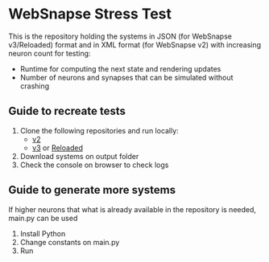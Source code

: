 # WebSnapse Stress Test

This is the repository holding the systems in JSON (for WebSnapse v3/Reloaded) format
and in XML format (for WebSnapse v2) with increasing neuron count for testing:
- Runtime for computing the next state and rendering updates
- Number of neurons and synapses that can be simulated without crashing

## Guide to recreate tests
1. Clone the following repositories and run locally:
    - [v2](https://github.com/lmgal/websnapse_extended-test)
    - [v3](https://github.com/lmgal/websnapse-v3) or [Reloaded](https://github.com/websnapse/websnapse.github.io)
2. Download systems on output folder 
3. Check the console on browser to check logs

## Guide to generate more systems
If higher neurons that what is already available in the repository is needed, main.py can be used
1. Install Python
2. Change constants on main.py
3. Run